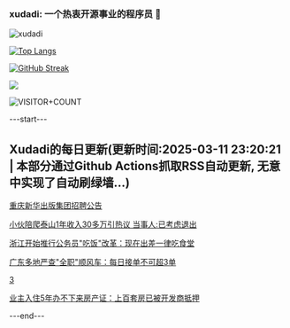 ### xudadi: 一个热衷开源事业的程序员 👋

![xudadi](https://github-readme-stats-git-masterorgs-github-readme-stats-team.vercel.app/api?username=xudadi)

[![Top Langs](https://github-readme-stats.vercel.app/api/top-langs/?username=xudadi)](https://github.com/anuraghazra/github-readme-stats)

[![GitHub Streak](https://streak-stats.demolab.com?user=xudadi&locale=zh_Hans)](https://git.io/streak-stats)

![](https://raw.githubusercontent.com/xudadi/xudadi/main/assets/github-contribution-grid-snake.svg)

![VISITOR+COUNT](https://komarev.com/ghpvc/?username=xudadi&label=VISITOR+COUNT)


---start---

## Xudadi的每日更新(更新时间:2025-03-11 23:20:21 | 本部分通过Github Actions抓取RSS自动更新, 无意中实现了自动刷绿墙...)

[重庆新华出版集团招聘公告](https://www.gongkaoleida.com/article/2317784)

[小伙陪爬泰山1年收入30多万引热议 当事人:已考虑退出](https://m.163.com/news/article/JQD3T3V1051492T3.html)

[浙江开始推行公务员"吃饭"改革：现在出差一律吃食堂](https://m.163.com/news/article/JQD14KMU055040N3.html)

[广东多地严查"全职"顺风车：每日接单不可超3单](https://m.163.com/news/article/JQD05PUQ051492T3.html)

[3](https://m.163.com/touch/news/sub/domestic)

[业主入住5年办不下来房产证：上百套房已被开发商抵押](https://m.163.com/news/article/JQCOCECM05561G0D.html)

---end---
